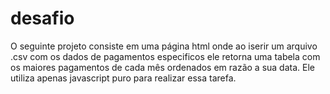# desafio
O seguinte projeto consiste em uma página html onde ao iserir um arquivo .csv com os dados de pagamentos especificos ele retorna uma tabela com os maiores pagamentos de cada mês ordenados em razão a sua data.
Ele utiliza apenas javascript puro para realizar essa tarefa.
